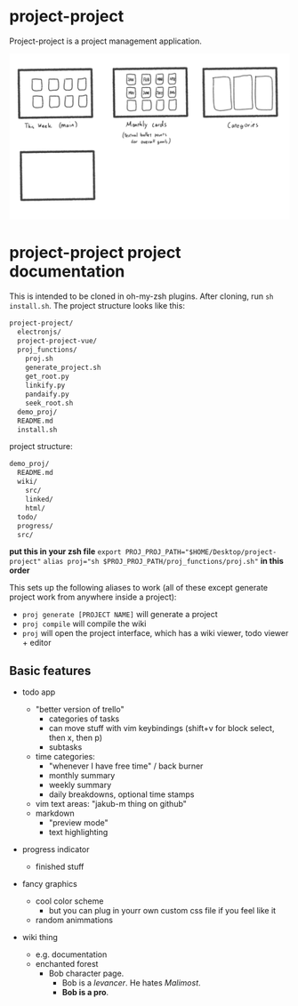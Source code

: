 # project-project
Project-project is a project management application.

![layout.png](layout.png)

# project-project project documentation

This is intended to be cloned in oh-my-zsh plugins. After
cloning, run `sh install.sh`.
The project structure looks like this:

```
project-project/
  electronjs/
  project-project-vue/
  proj_functions/
    proj.sh
    generate_project.sh
    get_root.py
    linkify.py
    pandaify.py
    seek_root.sh
  demo_proj/
  README.md
  install.sh
```

project structure:

```
demo_proj/
  README.md
  wiki/
    src/
    linked/
    html/
  todo/
  progress/
  src/
```

**put this in your zsh file**
`export PROJ_PROJ_PATH="$HOME/Desktop/project-project"`
`alias proj="sh $PROJ_PROJ_PATH/proj_functions/proj.sh"`
**in this order**

This sets up the following aliases to work (all of these except
    generate project work from anywhere inside a project):
- `proj generate [PROJECT NAME]` will generate a project 
- `proj compile` will compile the wiki
- `proj` will open the project interface, which has a wiki viewer, todo viewer + editor

## Basic features

- todo app
  - "better version of trello"
    - categories of tasks 
    - can move stuff with vim keybindings (shift+v for block select, then x, then p)
    - subtasks
  - time categories:
    - "whenever I have free time" / back burner
    - monthly summary
    - weekly summary
    - daily breakdowns, optional time stamps
  - vim text areas: "jakub-m thing on github"
  - markdown
    - "preview mode"
    - text highlighting

- progress indicator
  - finished stuff

- fancy graphics
  - cool color scheme
    - but you can plug in yourr own custom css file if you feel like it
  - random animmations 

- wiki thing
  - e.g. documentation
  * enchanted forest
    - Bob character page. 
      - Bob is a _levancer_. He hates _Malimost_.
      - **Bob is a pro**.

